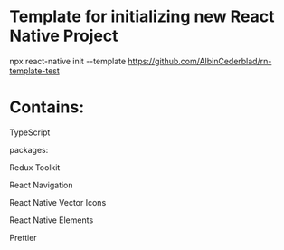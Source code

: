 # Template for initializing new React Native Project

npx react-native init --template https://github.com/AlbinCederblad/rn-template-test

# Contains:

TypeScript

packages:

Redux Toolkit

React Navigation

React Native Vector Icons

React Native Elements

Prettier
